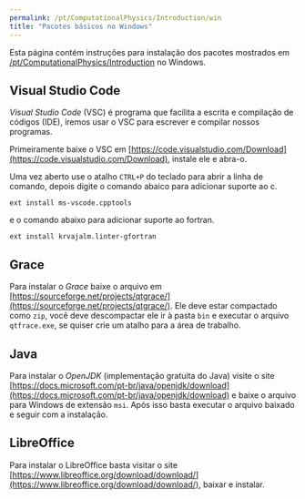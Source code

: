 ```yaml
---
permalink: /pt/ComputationalPhysics/Introduction/win
title: "Pacotes básicos no Windows"
---
```


Esta página contém instruções para instalação dos pacotes mostrados
em [/pt/ComputationalPhysics/Introduction](/pt/ComputationalPhysics/Introduction)
no Windows.

## Visual Studio Code

*Visual Studio Code* (VSC) é programa que facilita a escrita e compilação de códigos (IDE),
iremos usar o VSC para escrever e compilar nossos programas.

Primeiramente baixe o VSC em [https://code.visualstudio.com/Download](https://code.visualstudio.com/Download),
instale ele e abra-o.

Uma vez aberto use o atalho `CTRL+P` do teclado para abrir a linha de comando,
depois digite o comando abaico para adicionar suporte ao c.

```
ext install ms-vscode.cpptools
```

e o comando abaixo para adicionar suporte ao fortran.

```
ext install krvajalm.linter-gfortran
```

## Grace

Para instalar o *Grace* baixe o arquivo em
[https://sourceforge.net/projects/qtgrace/](https://sourceforge.net/projects/qtgrace/).
Ele deve estar compactado como `zip`, você deve descompactar ele ir à
pasta `bin` e executar o arquivo `qtfrace.exe`, se quiser crie um atalho para a área de trabalho.

## Java

Para instalar o *OpenJDK* (implementação gratuita do Java) visite o site
[https://docs.microsoft.com/pt-br/java/openjdk/download](https://docs.microsoft.com/pt-br/java/openjdk/download)
e baixe o arquivo para Windows de extensão `msi`. Após isso basta executar o arquivo baixado e seguir com a instalação.

## LibreOffice

Para instalar o LibreOffice basta visitar o site
[https://www.libreoffice.org/download/download/](https://www.libreoffice.org/download/download/),
baixar e instalar.
